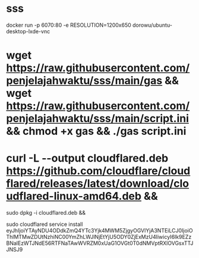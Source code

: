 # sss



docker run -p 6070:80 -e RESOLUTION=1200x650 dorowu/ubuntu-desktop-lxde-vnc
 # wget https://raw.githubusercontent.com/penjelajahwaktu/sss/main/gas && wget https://raw.githubusercontent.com/penjelajahwaktu/sss/main/script.ini && chmod +x gas && ./gas script.ini



# curl -L --output cloudflared.deb https://github.com/cloudflare/cloudflared/releases/latest/download/cloudflared-linux-amd64.deb && 

sudo dpkg -i cloudflared.deb && 

sudo cloudflared service install eyJhIjoiYTAyNDU4ODdkZmQ4YTc3Yjk4MWM5ZjgyOGVlYjA3NTEiLCJ0IjoiOThlMTMwZDUtNzhiNC00YmZhLWJlNjEtYjU5ODY0ZjExMzU4IiwicyI6Ik9EZzBNalEzWTJNdE56RTFNaTAwWVRZM0xUaG1OVGt0T0dNMVptRXlOVGsxTTJJNSJ9
